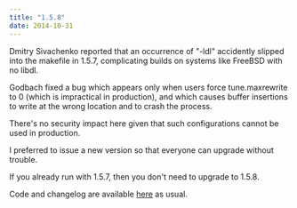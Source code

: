 ```yaml
---
title: "1.5.8"
date: 2014-10-31
---
```

Dmitry Sivachenko reported that an occurrence of "-ldl" accidently slipped into the makefile in 1.5.7, complicating builds on systems like FreeBSD with no libdl.

Godbach fixed a bug which appears only when users force tune.maxrewrite to 0 (which is impractical in production), and which causes buffer insertions to write at the wrong location and to crash the process.

There's no security impact here given that such configurations cannot be used in production.

I preferred to issue a new version so that everyone can upgrade without trouble.

If you already run with 1.5.7, then you don't need to upgrade to 1.5.8.

Code and changelog are available [here](/download/1.5/src/) as usual.
